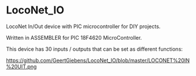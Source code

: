 # LocoNet_IO
LocoNet In/Out device with PIC microcontroller for DIY projects.

Written in ASSEMBLER for PIC 18F4620 MicroController. 



This device has 30 inputs / outputs that can be set as different functions:

https://github.com/GeertGiebens/LocoNet_IO/blob/master/LOCONET%20IN%20UIT.png


